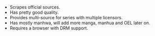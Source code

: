- Scrapes official sources.
- Has pretty good quality.
- Provides multi-source for series with multiple licensors.
- Has mostly manhwa, will add more manga, manhua and OEL later on.
- Requires a browser with DRM support.
